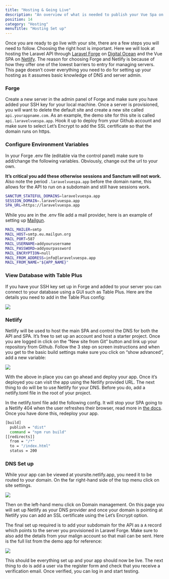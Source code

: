 ```yaml
---
title: "Hosting & Going Live"
description: "An overview of what is needed to publish your Vue Spa on Netlify and host the API via Laravel Forge"
position: 14
category: "Hosting"
menuTitle: "Hosting Set up"
---
```


Once you are ready to go live with your site, there are a few steps you will need to follow. Choosing the right host is important. Here we will look at hosting the Laravel API through [Laravel Forge](https://forge.laravel.com/) on [Digital Ocean](https://www.digitalocean.com/) and the Vue SPA on [Netlify](https://www.netlify.com/). The reason for choosing Forge and Netlify is because of how they offer one of the lowest barriers to entry for managing servers. This page doesn’t cover everything you need to do for setting up your hosting as it assumes basic knowledge of DNS and server admin.

### Forge

Create a new server in the admin panel of Forge and make sure you have added your SSH key for your local machine. Once a server is provisioned, you will want to delete the default site and create a new site called `api.yourappname.com`. As an example, the demo site for this site is called `api.laravelvuespa.app`. Hook it up to deploy from your Github account and make sure to select Let’s Encrypt to add the SSL certificate so that the domain runs on https.

### Configure Environment Variables

In your Forge .env file (editable via the control panel) make sure to add/change the following variables. Obviously, change out the url to your own.

**It’s critical you add these otherwise sessions and Sanctum will not work.** Also note the period `.laravelvuespa.app` before the domain name, this allows for the API to run on a subdomain and still have sessions work.

```bash
SANCTUM_STATEFUL_DOMAINS=laravelvuespa.app
SESSION_DOMAIN=.laravelvuespa.app
SPA_URL=https://laravelvuespa.app
```

While you are in the .env file add a mail provider, here is an example of setting up [Mailgun](https://www.mailgun.com/).

```bash
MAIL_MAILER=smtp
MAIL_HOST=smtp.eu.mailgun.org
MAIL_PORT=587
MAIL_USERNAME=addyourusername
MAIL_PASSWORD=addyourpassword
MAIL_ENCRYPTION=null
MAIL_FROM_ADDRESS=info@laravelvuespa.app
MAIL_FROM_NAME="${APP_NAME}"
```

### View Database with Table Plus

If you have your SSH key set up in Forge and added to your server you can connect to your database using a GUI such as Table Plus. Here are the details you need to add in the Table Plus config:

![](https://res.cloudinary.com/redfern-web/image/upload/v1610315300/laravelvue-spa/table-plus.png)

### Netlify

Netlify will be used to host the main SPA and control the DNS for both the API and SPA. It’s free to set up an account and host a starter project. Once you are logged in click on the “New site from Git” button and link up your repository from Github. Follow the 3 step on screen instructions and when you get to the basic build settings make sure you click on “show advanced”, add a new variable:

![](https://res.cloudinary.com/redfern-web/image/upload/v1610348790/laravelvue-spa/netlify-env.png)

With the above in place you can go ahead and deploy your app. Once it’s deployed you can visit the app using the Netlify provided URL. The next thing to do will be to use Netlify for your DNS. Before you do, add a netlify.toml file in the root of your project.

In the netlify.toml file add the following config. It will stop your SPA going to a Netlify 404 when the user refreshes their browser, read more in [the docs](https://docs.netlify.com/routing/redirects/rewrites-proxies/#history-pushstate-and-single-page-apps). Once you have done this, redeploy your app.

```bash
[build]
  publish = "dist"
  command = "npm run build"
[[redirects]]
  from = "/*"
  to = "/index.html"
  status = 200
```

### DNS Set up

While your app can be viewed at yoursite.netlify.app, you need it to be routed to your domain. On the far right-hand side of the top menu click on site settings.

![](https://res.cloudinary.com/redfern-web/image/upload/v1610349523/laravelvue-spa/netlify-menu.png)

Then on the left-hand menu click on Domain management. On this page you will set up Netlify as your DNS provider and once your domain is pointing at Netlify you can add an SSL certificate using the Let’s Encrypt option.

The final set up required is to add your subdomain for the API as a `A` record which points to the server you provisioned in Laravel Forge. Make sure to also add the details from your malign account so that mail can be sent. Here is the full list from the demo app for reference:

![](https://res.cloudinary.com/redfern-web/image/upload/v1610349935/laravelvue-spa/netlify-dns.png)

This should be everything set up and your app should now be live. The next thing to do is add a user via the register form and check that you receive a verification email. Once verified, you can log in and start testing.
